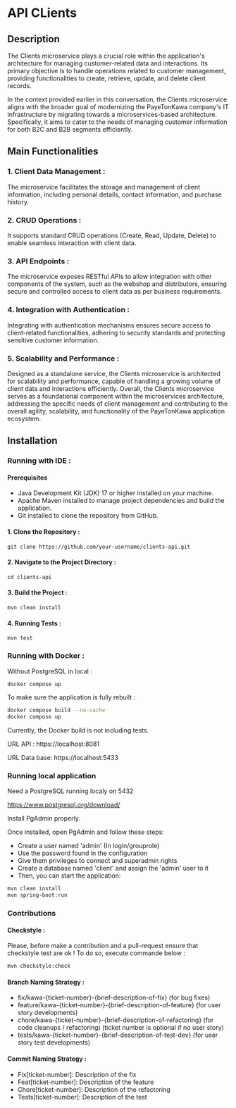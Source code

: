 # API CLients

## Description

The Clients microservice plays a crucial role within the application's architecture for managing customer-related data and interactions. Its primary objective is to handle operations related to customer management, providing functionalities to create, retrieve, update, and delete client records.

In the context provided earlier in this conversation, the Clients microservice aligns with the broader goal of modernizing the PayeTonKawa company's IT infrastructure by migrating towards a microservices-based architecture. Specifically, it aims to cater to the needs of managing customer information for both B2C and B2B segments efficiently.

## Main Functionalities

### 1. Client Data Management :

The microservice facilitates the storage and management of client information, including personal details, contact information, and purchase history.

### 2. CRUD Operations :

It supports standard CRUD operations (Create, Read, Update, Delete) to enable seamless interaction with client data.

### 3. API Endpoints :
The microservice exposes RESTful APIs to allow integration with other components of the system, such as the webshop and distributors, ensuring secure and controlled access to client data as per business requirements.

### 4. Integration with Authentication :

Integrating with authentication mechanisms ensures secure access to client-related functionalities, adhering to security standards and protecting sensitive customer information.

### 5. Scalability and Performance :

Designed as a standalone service, the Clients microservice is architected for scalability and performance, capable of handling a growing volume of client data and interactions efficiently.
Overall, the Clients microservice serves as a foundational component within the microservices architecture, addressing the specific needs of client management and contributing to the overall agility, scalability, and functionality of the PayeTonKawa application ecosystem.

## Installation

### Running with IDE :

#### Prerequisites

* Java Development Kit (JDK) 17 or higher installed on your machine.
* Apache Maven installed to manage project dependencies and build the application.
* Git installed to clone the repository from GitHub.

#### 1. Clone the Repository :
```
git clone https://github.com/your-username/clients-api.git
```
#### 2. Navigate to the Project Directory :
```
cd clients-api
```
#### 3. Build the Project :
```
mvn clean install
```
#### 4. Running Tests :
```
mvn test
```

### Running with Docker :

Without PostgreSQL in local :

```sh
docker compose up
```

To make sure the application is fully rebuilt :

```sh
docker compose build --no-cache
docker compose up
```

Currently, the Docker build is not including tests.

URL API : https://localhost:8081

URL Data base: https://localhost:5433

### Running local application

Need a PostgreSQL running localy on 5432

https://www.postgresql.org/download/

Install PgAdmin properly.

Once installed, open PgAdmin and follow these steps:

* Create a user named 'admin' (In login/grouprole)
* Use the password found in the configuration
* Give them privileges to connect and superadmin rights
* Create a database named 'client' and assign the 'admin' user to it
* Then, you can start the application:

```sh
mvn clean install
mvn spring-boot:run
```

### Contributions
#### Checkstyle :

Please, before make a contribution and a pull-request ensure that checkstyle test are ok !
To do so, execute commande below :

```sh
mvn checkstyle:check 
```

#### Branch Naming Strategy :
* fix/kawa-{ticket-number}-{brief-description-of-fix} (for bug fixes)
* feature/kawa-{ticket-number}-{brief-description-of-feature} (for user story developments)
* chore/kawa-{ticket-number}-{brief-description-of-refactoring} (for code cleanups / refactoring) (ticket number is optional if no user story)
* tests/kawa-{ticket-number}-{brief-description-of-test-dev} (for user story test developments)

#### Commit Naming Strategy :
* Fix[ticket-number]: Description of the fix
* Feat[ticket-number]: Description of the feature
* Chore[ticket-number]: Description of the refactoring
* Tests[ticket-number]: Description of the test